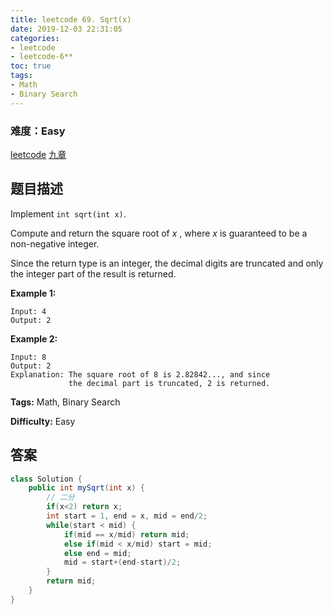 ```yaml
---
title: leetcode 69. Sqrt(x)
date: 2019-12-03 22:31:05
categories:
- leetcode
- leetcode-6**
toc: true
tags:
- Math
- Binary Search
---
```

### 难度：Easy

<a href="https://leetcode.com/problems/sqrtx/">leetcode</a>
<a href="https://www.jiuzhang.com/solution/sqrtx/">九章</a>
## 题目描述
Implement `int sqrt(int x)`.

Compute and return the square root of _x_ , where  _x_  is guaranteed to be a
non-negative integer.

Since the return type is an integer, the decimal digits are truncated and only
the integer part of the result is returned.

**Example 1:**
        
    Input: 4
    Output: 2
    

**Example 2:**
        
    Input: 8
    Output: 2
    Explanation: The square root of 8 is 2.82842..., and since 
                 the decimal part is truncated, 2 is returned.
    


**Tags:** Math, Binary Search

**Difficulty:** Easy
## 答案
<!--more-->
```java
class Solution {
    public int mySqrt(int x) {
        // 二分
        if(x<2) return x;
        int start = 1, end = x, mid = end/2;
        while(start < mid) {
            if(mid == x/mid) return mid;
            else if(mid < x/mid) start = mid;
            else end = mid;
            mid = start+(end-start)/2;
        }
        return mid;
    }
}
```
